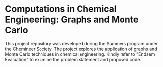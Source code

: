 # Computations in Chemical Engineering: Graphs and Monte Carlo
This project repository was developed during the Summers program under the Chemineer Society. The project explores the application of graphs and Monte Carlo techniques in chemical engineering.
Kindly refer to "Endsem Evaluation" to examine the problem statement and proposed code.
